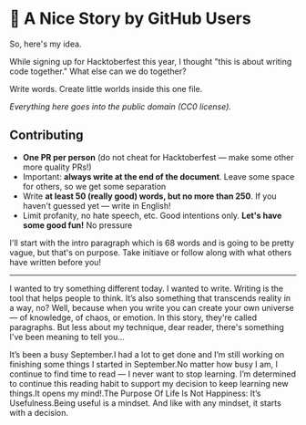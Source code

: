 # 🌹 A Nice Story by GitHub Users

So, here's my idea.

While signing up for Hacktoberfest this year, I thought "this is about writing code together." What else can we do together?

Write words. Create little worlds inside this one file.

*Everything here goes into the public domain (CC0 license).*

## Contributing

* **One PR per person** (do not cheat for Hacktoberfest — make some other more quality PRs!)
* Important: **always write at the end of the document**. Leave some space for others, so we get some separation 
* Write **at least 50 (really good) words, but no more than 250**. If you haven't guessed yet — write in English!
* Limit profanity, no hate speech, etc. Good intentions only. **Let's have some good fun!** No pressure

I'll start with the intro paragraph which is 68 words and is going to be pretty vague, but that's on purpose. Take initiave or follow along with what others have written before you!

---

I wanted to try something different today. I wanted to write. Writing is the tool that helps people to think. It’s also something that transcends reality in a way, no? Well, because when you write you can create your own universe — of knowledge, of chaos, or emotion. In this story, they're called paragraphs. But less about my technique, dear reader, there's something I've been meaning to tell you...



It’s been a busy September.I had a lot to get done and I’m still working on finishing some things I started in September.No matter how busy I am, I continue to find time to read — I never want to stop learning. I’m determined to continue this reading habit to support my decision to keep learning new things.It opens my mind!.The Purpose Of Life Is Not Happiness: It’s Usefulness.Being useful is a mindset. And like with any mindset, it starts with a decision.
